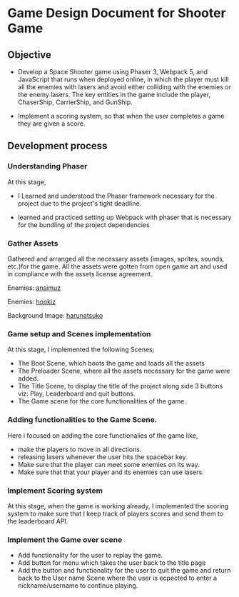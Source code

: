 # Game Design Document for Shooter Game 

## Objective

* Develop a Space Shooter game using Phaser 3, Webpack 5, and JavaScript that runs when deployed online, in which the player must kill all the enemies with lasers and avoid either colliding with the enemies or the enemy lasers. The key entities in the game include the player, ChaserShip, CarrierShip, and GunShip.

* Implement a scoring system, so that when the user completes a game they are given a score.

## Development process

 ### Understanding Phaser
  At this stage, 
  * I Learned and understood the Phaser framework necessary for the project due to the project's tight deadline.

  * learned and practiced setting up Webpack with phaser that is necessary for the bundling of the project dependencies


 ### Gather Assets

 Gathered and arranged all the necessary assets (images, sprites, sounds, etc.)for the game. All the assets were gotten from open game art and used in compliance with the assets license agreement.

 Enemies: [ansimuz](https://opengameart.org/content/space-ship-shooter-pixel-art-assets) 

Enemies: [hookiz](https://opengameart.org/content/ship-space-0)


Background Image: [harunatsuko](https://opengameart.org/content/toy-space-background)

### Game setup and Scenes implementation

At this stage, I implemented the following Scenes;

* The Boot Scene, which boots the game and loads all the assets
* The Preloader Scene, where all the assets necessary for the game were added.
* The Title Scene, to display the title of the project along side 3 buttons viz: Play, Leaderboard and quit buttons.
* The Game scene for the core functionalities of the game.

### Adding functionalities to the Game Scene.
Here i focused on adding the core functionalies of the game like,
- make the players to move in all directions.
- releasing lasers whenever the user hits the spacebar key.
- Make sure that the player can meet some enemies on its way.
- Make sure that that your player and its enemies can use lasers.

### Implement Scoring system

At this stage, when the game is working already, I implemented the scoring system to make sure that I keep track of players scores and send them to the leaderboard API.

### Implement the Game over scene
* Add functionality for the user to replay the game.
* Add button for menu which takes the user back to the title page
* Add the button and functionality for the user to quit the game and return back to the User name Scene where the user is ecpected to enter a nickname/username to continue playing.
